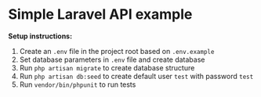# Simple Laravel API example

**Setup instructions:**

1) Create an `.env` file in the project root based on `.env.example`
2) Set database parameters in `.env` file and create database
2) Run `php artisan migrate` to create database structure
3) Run `php artisan db:seed` to create default user `test` with password `test`
4) Run `vendor/bin/phpunit` to run tests
